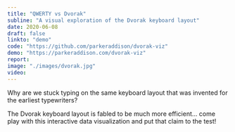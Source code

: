 ```yaml
---
title: "QWERTY vs Dvorak"
subline: "A visual exploration of the Dvorak keyboard layout"
date: 2020-06-08
draft: false
linkto: "demo"
code: "https://github.com/parkeraddison/dvorak-viz"
demo: "https://parkeraddison.com/dvorak-viz"
report:
image: "./images/dvorak.jpg"
video:
---
```


Why are we stuck typing on the same keyboard layout that was invented for the earliest typewriters?

The Dvorak keyboard layout is fabled to be much more efficient... come play with this interactive data visualization and put that claim to the test!
